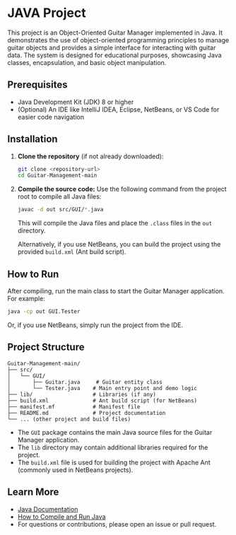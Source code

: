 # JAVA Project

This project is an Object-Oriented Guitar Manager implemented in Java. It demonstrates the use of object-oriented programming principles to manage guitar objects and provides a simple interface for interacting with guitar data. The system is designed for educational purposes, showcasing Java classes, encapsulation, and basic object manipulation.

## Prerequisites

- Java Development Kit (JDK) 8 or higher
- (Optional) An IDE like IntelliJ IDEA, Eclipse, NetBeans, or VS Code for easier code navigation

## Installation

1. **Clone the repository** (if not already downloaded):
   ```sh
   git clone <repository-url>
   cd Guitar-Management-main
   ```
2. **Compile the source code:**
   Use the following command from the project root to compile all Java files:
   ```sh
   javac -d out src/GUI/*.java
   ```
   This will compile the Java files and place the `.class` files in the `out` directory.

   Alternatively, if you use NetBeans, you can build the project using the provided `build.xml` (Ant build script).

## How to Run

After compiling, run the main class to start the Guitar Manager application. For example:

```sh
java -cp out GUI.Tester
```

Or, if you use NetBeans, simply run the project from the IDE.

## Project Structure

```
Guitar-Management-main/
├── src/
│   └── GUI/
│       ├── Guitar.java     # Guitar entity class
│       └── Tester.java    # Main entry point and demo logic
├── lib/                   # Libraries (if any)
├── build.xml              # Ant build script (for NetBeans)
├── manifest.mf            # Manifest file
├── README.md              # Project documentation
└── ... (other project and build files)
```

- The `GUI` package contains the main Java source files for the Guitar Manager application.
- The `lib` directory may contain additional libraries required for the project.
- The `build.xml` file is used for building the project with Apache Ant (commonly used in NetBeans projects).

## Learn More

- [Java Documentation](https://docs.oracle.com/javase/tutorial/)
- [How to Compile and Run Java](https://www.oracle.com/java/technologies/javase/codeconventions-137265.html)
- For questions or contributions, please open an issue or pull request.
